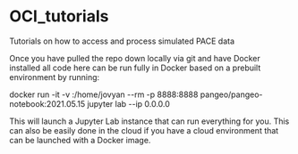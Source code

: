 # OCI_tutorials
Tutorials on how to access and process simulated PACE data

Once you have pulled the repo down locally via git and have Docker installed all code here can be run fully in Docker based on a prebuilt environment by running:

docker run -it -v <location of code>:/home/jovyan --rm -p 8888:8888 pangeo/pangeo-notebook:2021.05.15 jupyter lab --ip 0.0.0.0

This will launch a Jupyter Lab instance that can run everything for you. This can also be easily done in the cloud if you have a cloud environment that can be launched with a Docker image.
